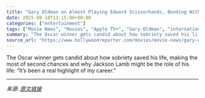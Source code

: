 ```yaml
---
title: "Gary Oldman on Almost Playing Edward Scissorhands, Bonding With Bowie and His “Diabolical Good Luck”"
date: 2025-08-18T13:15:00+08:00
categories: ["entertainment"]
tags: ["Movie News", "Movies", "Apple TV+", "Gary Oldman", "international", "Slow Horses"]
summary: "The Oscar winner gets candid about how sobriety saved his life, making the most of second chances and why Jackson Lamb might be the role of his life: “It’s been a real highlight of my career.”"
source_url: "https://www.hollywoodreporter.com/movies/movie-news/gary-oldman-slow-horses-edward-scissorhands-david-bowie-1236342268/"
---
```


The Oscar winner gets candid about how sobriety saved his life, making the most of second chances and why Jackson Lamb might be the role of his life: “It’s been a real highlight of my career.”

---

*来源: [原文链接](https://www.hollywoodreporter.com/movies/movie-news/gary-oldman-slow-horses-edward-scissorhands-david-bowie-1236342268/)*
